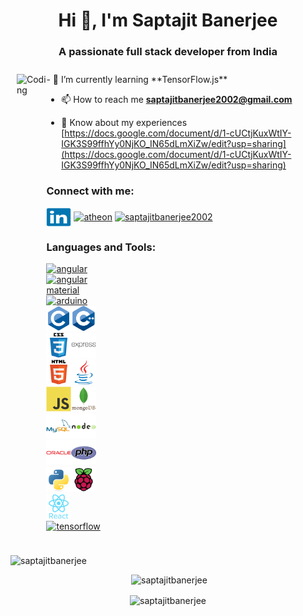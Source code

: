 <h1 align="center">Hi 👋, I'm Saptajit Banerjee</h1>
<h3 align="center">A passionate full stack developer from India</h3>
<div style="display:flex;padding:10px;">
<img align="right" alt="Coding" src="https://media.tenor.com/2uyENRmiUt0AAAAC/coding.gif">
<div>
- 🌱 I’m currently learning **TensorFlow.js**

- 📫 How to reach me **saptajitbanerjee2002@gmail.com**

- 📄 Know about my experiences [https://docs.google.com/document/d/1-cUCtjKuxWtIY-IGK3S99ffhYy0NjKO_IN65dLmXiZw/edit?usp=sharing](https://docs.google.com/document/d/1-cUCtjKuxWtIY-IGK3S99ffhYy0NjKO_IN65dLmXiZw/edit?usp=sharing)

<h3 align="left">Connect with me:</h3>
<p align="left">
<a href="https://linkedin.com/in/saptajit-banerjee-638791205" target="blank"><img align="center" src="https://github.com/devicons/devicon/blob/master/icons/linkedin/linkedin-original.svg" alt="saptajit-banerjee-638791205" height="30" width="40" /></a>
<a href="https://www.leetcode.com/atheon" target="blank"><img align="center" src="https://raw.githubusercontent.com/rahuldkjain/github-profile-readme-generator/master/src/images/icons/Social/leet-code.svg" alt="atheon" height="30" width="40" /></a>
<a href="https://auth.geeksforgeeks.org/user/saptajitbanerjee2002" target="blank"><img align="center" src="https://raw.githubusercontent.com/rahuldkjain/github-profile-readme-generator/master/src/images/icons/Social/geeks-for-geeks.svg" alt="saptajitbanerjee2002" height="30" width="40" /></a>
</p>
<h3 align="left">Languages and Tools:</h3>
<p align="left" style="display:flex;flex-wrap:wrap;width:100px"> 
<a href="https://angular.io" target="_blank" rel="noreferrer"> <img src="https://angular.io/assets/images/logos/angular/angular.svg" alt="angular" width="40" height="40"/> </a> <a href="https://material.angular.io/" target="_blank" rel="noreferrer"> <img src="https://ih1.redbubble.net/image.830028208.7543/st,small,507x507-pad,600x600,f8f8f8.u2.jpg" alt="angular material" width="40" height="40"/></a>
<a href="https://www.arduino.cc/" target="_blank" rel="noreferrer"> <img src="https://cdn.worldvectorlogo.com/logos/arduino-1.svg" alt="arduino" width="40" height="40"/> </a>  <a href="https://www.cprogramming.com/" target="_blank" rel="noreferrer"> <img src="https://raw.githubusercontent.com/devicons/devicon/master/icons/c/c-original.svg" alt="c" width="40" height="40"/> </a> 
<a href="https://www.w3schools.com/cpp/" target="_blank" rel="noreferrer"> <img src="https://raw.githubusercontent.com/devicons/devicon/master/icons/cplusplus/cplusplus-original.svg" alt="cplusplus" width="40" height="40"/> </a> <a href="https://www.w3schools.com/css/" target="_blank" rel="noreferrer"> <img src="https://raw.githubusercontent.com/devicons/devicon/master/icons/css3/css3-original-wordmark.svg" alt="css3" width="40" height="40"/> </a> <a href="https://expressjs.com" target="_blank" rel="noreferrer"> <img src="https://raw.githubusercontent.com/devicons/devicon/master/icons/express/express-original-wordmark.svg" alt="express" width="40" height="40"/> </a> <a href="https://www.w3.org/html/" target="_blank" rel="noreferrer"> <img src="https://raw.githubusercontent.com/devicons/devicon/master/icons/html5/html5-original-wordmark.svg" alt="html5" width="40" height="40"/> </a> <a href="https://www.java.com" target="_blank" rel="noreferrer"> <img src="https://raw.githubusercontent.com/devicons/devicon/master/icons/java/java-original.svg" alt="java" width="40" height="40"/> </a> <a href="https://developer.mozilla.org/en-US/docs/Web/JavaScript" target="_blank" rel="noreferrer"> <img src="https://raw.githubusercontent.com/devicons/devicon/master/icons/javascript/javascript-original.svg" alt="javascript" width="40" height="40"/> </a> <a href="https://www.mongodb.com/" target="_blank" rel="noreferrer"> <img src="https://raw.githubusercontent.com/devicons/devicon/master/icons/mongodb/mongodb-original-wordmark.svg" alt="mongodb" width="40" height="40"/> </a> <a href="https://www.mysql.com/" target="_blank" rel="noreferrer"> <img src="https://raw.githubusercontent.com/devicons/devicon/master/icons/mysql/mysql-original-wordmark.svg" alt="mysql" width="40" height="40"/> </a> <a href="https://nodejs.org" target="_blank" rel="noreferrer"> <img src="https://raw.githubusercontent.com/devicons/devicon/master/icons/nodejs/nodejs-original-wordmark.svg" alt="nodejs" width="40" height="40"/> </a> <a href="https://www.oracle.com/" target="_blank" rel="noreferrer"> <img src="https://raw.githubusercontent.com/devicons/devicon/master/icons/oracle/oracle-original.svg" alt="oracle" width="40" height="40"/> </a> <br> <a href="https://www.php.net" target="_blank" rel="noreferrer"> <img src="https://raw.githubusercontent.com/devicons/devicon/master/icons/php/php-original.svg" alt="php" width="40" height="40"/> </a> <a href="https://www.python.org" target="_blank" rel="noreferrer"> <img src="https://raw.githubusercontent.com/devicons/devicon/master/icons/python/python-original.svg" alt="python" width="40" height="40"/> </a> <a href="https://www.raspberrypi.org/" target="_blank" rel="noreferrer"> <img src="https://github.com/devicons/devicon/blob/master/icons/raspberrypi/raspberrypi-original.svg" alt="Raspberry Pi" width="40" height="40"/></a> <a href="https://reactjs.org/" target="_blank" rel="noreferrer"> <img src="https://raw.githubusercontent.com/devicons/devicon/master/icons/react/react-original-wordmark.svg" alt="react" width="40" height="40"/> </a>  <a href="https://www.tensorflow.org" target="_blank" rel="noreferrer"> <img src="https://codelabs.developers.google.com/static/tensorflowjs-coral-tflite-node/img/54e81d02971f53e8.png" alt="tensorflow" width="40" height="40"/> </a></p>
</div>
</div>
<div align="center">
<p align="left" padding="150"><img src="https://github-readme-stats.vercel.app/api/top-langs?username=saptajitbanerjee&show_icons=true&locale=en&layout=compact" alt="saptajitbanerjee" /></p>
<p>&nbsp;<img src="https://github-readme-stats.vercel.app/api?username=saptajitbanerjee&show_icons=true&locale=en" alt="saptajitbanerjee" /></p>
</div>
<p align="center"><img align="center" src="https://github-readme-streak-stats.herokuapp.com/?user=saptajitbanerjee&" alt="saptajitbanerjee" /></p>

